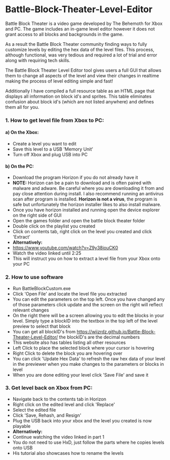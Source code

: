 # Battle-Block-Theater-Level-Editor

Battle Block Theater is a video game developed by The Behemoth for Xbox and PC. The game includes an in-game level editor however it does not grant access to all blocks and backgrounds in the game. 

As a result the Battle Block Theater community finding ways to fully customize levels by editing the hex data of the level files. This process, although functional, was very tedious and required a lot of trial and error along with requiring tech skills. 

The Battle Block Theater Level Editor tool gives users a full GUI that allows them to change all aspects of the level and view their changes in realtime making the process of level editing simple and fast! 

Additionally I have compiled a full resource table as an HTML page that displays all information on block id's and sprites. This table eliminates confusion about block id's (which are not listed anywhere) and defines them all for you.

### 1. How to get level file from Xbox to PC:

#### a) On the Xbox:
  - Create a level you want to edit
  - Save this level to a USB 'Memory Unit'
  - Turn off Xbox and plug USB into PC

#### b) On the PC:
  - Download the program Horizon if you do not already have it
  - **NOTE:** Horizon can be a pain to download and is often paired with malware and adware. Be careful where you are downloading it from and pay close attention during install. I also recommend running an antivirus scan after program is installed. **Horizon is not a virus**, the program is safe but unfortunately the horizon installer likes to also install malware.
  - Once you have horizon installed and running open the device explorer on the right side of GUI
  - Open the games folder and open the battle block theater folder
  - Double click on the playlist you created
  - Click on contents tab, right click on the level you created and click 'Extract'
  - **Alternatively:**
  - https://www.youtube.com/watch?v=Z9y38iouCK0
  - Watch the video linked until 2:25
  - This will instruct you on how to extract a level file from your Xbox onto your PC

### 2. How to use software
  - Run BattleBlockCustom.exe
  - Click 'Open File' and locate the level file you extracted
  - You can edit the parameters on the top left. Once you have changed any of those parameters click update and the screen on the right will reflect relevant changes
  - On the right there will be a screen allowing you to edit the blocks in your level. Simply type a blockID into the textbox in the top left of the level preview to select that block
  - You can get all blockID's from https://wiizrdz.github.io/Battle-Block-Theater-Level-Editor/ the blockID's are the decimal numbers
  - This website also has tables listing all other resources
  - Left Click to place the selected block where your cursor is hovering
  - Right Click to delete the block you are hovering over
  - You can click 'Update Hex Data' to refresh the raw hex data of your level in the previewer when you make changes to the parameters or blocks in level
  - When you are done editing your level click 'Save File' and save it
  
### 3. Get level back on Xbox from PC:
  - Navigate back to the contents tab in Horizon
  - Right click on the edited level and click 'Replace'
  - Select the edited file
  - Click 'Save, Rehash, and Resign'
  - Plug the USB back into your xbox and the level you created is now playable
  - **Alternatively:**
  - Continue watching the video linked in part 1
  - You do not need to use HxD, just follow the parts where he copies levels onto USB
  - His tutorial also showcases how to rename the levels
